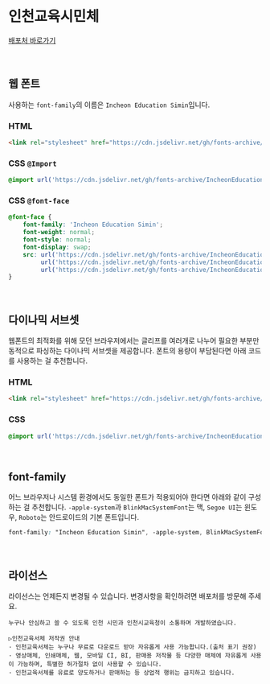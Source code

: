# 인천교육시민체

[배포처 바로가기](https://www.ice.go.kr/sub/info.do?page=0606&m=0606&s=ice)

&nbsp;

## 웹 폰트

사용하는 `font-family`의 이름은 `Incheon Education Simin`입니다.

### HTML

```html
<link rel="stylesheet" href="https://cdn.jsdelivr.net/gh/fonts-archive/IncheonEducationSimin/IncheonEducationSimin.css" type="text/css"/>
```

### CSS `@Import`

```css
@import url('https://cdn.jsdelivr.net/gh/fonts-archive/IncheonEducationSimin/IncheonEducationSimin.css');
```

### CSS `@font-face`

```css
@font-face {
    font-family: 'Incheon Education Simin';
    font-weight: normal;
    font-style: normal;
    font-display: swap;
    src: url('https://cdn.jsdelivr.net/gh/fonts-archive/IncheonEducationSimin/IncheonEducationSimin.woff2') format('woff2'),
         url('https://cdn.jsdelivr.net/gh/fonts-archive/IncheonEducationSimin/IncheonEducationSimin.woff') format('woff'),
         url('https://cdn.jsdelivr.net/gh/fonts-archive/IncheonEducationSimin/IncheonEducationSimin.ttf') format('truetype');
}
```

&nbsp;

## 다이나믹 서브셋

웹폰트의 최적화를 위해 모던 브라우저에서는 글리프를 여러개로 나누어 필요한 부분만 동적으로 파싱하는 다이나믹 서브셋을 제공합니다. 폰트의 용량이 부담된다면 아래 코드를 사용하는 걸 추천합니다.

### HTML

```html
<link rel="stylesheet" href="https://cdn.jsdelivr.net/gh/fonts-archive/IncheonEducationSimin/subsets/IncheonEducationSimin-dynamic-subset.css" type="text/css"/>
```

### CSS

```css
@import url('https://cdn.jsdelivr.net/gh/fonts-archive/IncheonEducationSimin/subsets/IncheonEducationSimin-dynamic-subset.css');
```

&nbsp;

## font-family

어느 브라우저나 시스템 환경에서도 동일한 폰트가 적용되어야 한다면 아래와 같이 구성하는 걸 추천합니다. `-apple-system`과 `BlinkMacSystemFont`는 맥, `Segoe UI`는 윈도우, `Roboto`는 안드로이드의 기본 폰트입니다.


```css
font-family: "Incheon Education Simin", -apple-system, BlinkMacSystemFont, "Segoe UI", Roboto, Oxygen, Ubuntu, Cantarell, "Open Sans", "Helvetica Neue", sans-serif;
```

&nbsp;

## 라이선스

라이선스는 언제든지 변경될 수 있습니다. 변경사항을 확인하려면 배포처를 방문해 주세요.

```
누구나 안심하고 쓸 수 있도록 인천 시민과 인천시교육청이 소통하며 개발하였습니다. 
 
▷인천교육서체 저작권 안내 
· 인천교육서체는 누구나 무료로 다운로드 받아 자유롭게 사용 가능합니다.(출처 표기 권장) 
· 영상매체, 인쇄매체, 웹, 모바일 CI, BI, 판매용 저작물 등 다양한 매체에 자유롭게 사용이 가능하며, 특별한 허가절차 없이 사용할 수 있습니다. 
· 인천교육서체를 유료로 양도하거나 판매하는 등 상업적 행위는 금지하고 있습니다.
```
